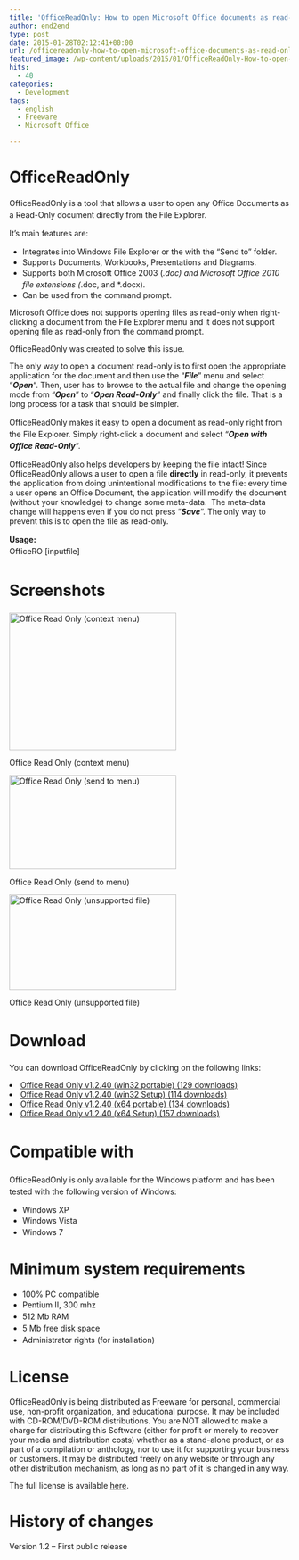```yaml
---
title: 'OfficeReadOnly: How to open Microsoft Office documents as read-only'
author: end2end
type: post
date: 2015-01-28T02:12:41+00:00
url: /officereadonly-how-to-open-microsoft-office-documents-as-read-only/
featured_image: /wp-content/uploads/2015/01/OfficeReadOnly-How-to-open-Microsoft-Office-documents-as-Read-Only-672x378.png
hits:
  - 40
categories:
  - Development
tags:
  - english
  - Freeware
  - Microsoft Office

---
```

# <span id="OfficeReadOnly">OfficeReadOnly</span>

<span style="line-height: 1.5;">OfficeReadOnly is a tool that allows a user to open any Office Documents as a Read-Only document directly from the File Explorer.</span>

It&#8217;s main features are:

  * <span style="line-height: 1.5;">Integrates into Windows File Explorer or the with the &#8220;Send to&#8221; folder.</span>
  * Supports Documents, Workbooks, Presentations and Diagrams.
  * <span style="line-height: 1.5;">Supports both Microsoft Office 2003 (*.doc) and Microsoft Office 2010 file extensions (*.doc, and *.docx).</span>
  * Can be used from the command prompt.

Microsoft Office does not supports opening files as read-only when right-clicking a document from the File Explorer menu and it does not support opening file as read-only from the command prompt.

OfficeReadOnly was created to solve this issue.<!--more-->

The only way to open a document read-only is to first open the appropriate application for the document and then use the &#8220;_**File**_&#8221; menu and select &#8220;_**Open**_&#8220;. Then, user has to browse to the actual file and change the opening mode from &#8220;**_Open_**&#8221; to &#8220;**_Open Read-Only_**&#8221; and finally click the file. That is a long process for a task that should be simpler.

<span style="line-height: 1.5; text-align: justify;">OfficeReadOnly makes it easy to open a document as read-only right from the File Explorer. Simply right-click a document and select &#8220;</span><strong style="line-height: 1.5; text-align: justify;"><em>Open with Office Read-Only</em></strong><span style="line-height: 1.5; text-align: justify;">&#8220;.</span>

OfficeReadOnly also helps developers by keeping the file intact! Since OfficeReadOnly allows a user to open a file **directly** in read-only, it prevents the application from doing unintentional modifications to the file: every time a user opens an Office Document, the application will modify the document (without your knowledge) to change some meta-data.  The meta-data change will happens even if you do not press &#8220;_**Save**_&#8220;. The only way to prevent this is to open the file as read-only.

<span style="line-height: 1.5;"><strong>Usage:<br /> </strong></span><span style="line-height: 1.5;">OfficeRO [inputfile]</span>

# <span id="Screenshots"><span style="line-height: 1.5;">Screenshots</span></span>

<div id="attachment_635" style="width: 310px" class="wp-caption alignnone">
  <a href="http://www.end2endzone.com/wp-content/uploads/2015/01/Office-Read-Only-context-menu.png"><img aria-describedby="caption-attachment-635" loading="lazy" class="size-medium wp-image-635" src="http://www.end2endzone.com/wp-content/uploads/2015/01/Office-Read-Only-context-menu-300x246.png" alt="Office Read Only (context menu)" width="300" height="246" srcset="http://www.end2endzone.com/wp-content/uploads/2015/01/Office-Read-Only-context-menu-300x246.png 300w, http://www.end2endzone.com/wp-content/uploads/2015/01/Office-Read-Only-context-menu-150x123.png 150w, http://www.end2endzone.com/wp-content/uploads/2015/01/Office-Read-Only-context-menu-672x552.png 672w, http://www.end2endzone.com/wp-content/uploads/2015/01/Office-Read-Only-context-menu.png 1007w" sizes="(max-width: 300px) 100vw, 300px" /></a>
  
  <p id="caption-attachment-635" class="wp-caption-text">
    Office Read Only (context menu)
  </p>
</div>

<div id="attachment_636" style="width: 310px" class="wp-caption alignnone">
  <a href="http://www.end2endzone.com/wp-content/uploads/2015/01/Office-Read-Only-send-to-menu.png"><img aria-describedby="caption-attachment-636" loading="lazy" class="size-medium wp-image-636" src="http://www.end2endzone.com/wp-content/uploads/2015/01/Office-Read-Only-send-to-menu-300x169.png" alt="Office Read Only (send to menu)" width="300" height="169" srcset="http://www.end2endzone.com/wp-content/uploads/2015/01/Office-Read-Only-send-to-menu-300x169.png 300w, http://www.end2endzone.com/wp-content/uploads/2015/01/Office-Read-Only-send-to-menu-150x84.png 150w, http://www.end2endzone.com/wp-content/uploads/2015/01/Office-Read-Only-send-to-menu.png 613w" sizes="(max-width: 300px) 100vw, 300px" /></a>
  
  <p id="caption-attachment-636" class="wp-caption-text">
    Office Read Only (send to menu)
  </p>
</div>

<div id="attachment_637" style="width: 310px" class="wp-caption alignnone">
  <a href="http://www.end2endzone.com/wp-content/uploads/2015/01/Office-Read-Only-unsupported-file.png"><img aria-describedby="caption-attachment-637" loading="lazy" class="size-medium wp-image-637" src="http://www.end2endzone.com/wp-content/uploads/2015/01/Office-Read-Only-unsupported-file-300x171.png" alt="Office Read Only (unsupported file)" width="300" height="171" srcset="http://www.end2endzone.com/wp-content/uploads/2015/01/Office-Read-Only-unsupported-file-300x171.png 300w, http://www.end2endzone.com/wp-content/uploads/2015/01/Office-Read-Only-unsupported-file-150x85.png 150w, http://www.end2endzone.com/wp-content/uploads/2015/01/Office-Read-Only-unsupported-file.png 482w" sizes="(max-width: 300px) 100vw, 300px" /></a>
  
  <p id="caption-attachment-637" class="wp-caption-text">
    Office Read Only (unsupported file)
  </p>
</div>

# <span id="Download"><span style="line-height: 1.5;">Download</span></span>

You can download OfficeReadOnly by clicking on the following links:

<li style="text-align: justify;">
  <a class="download-link" title="Version 1.2.40" href="http://www.end2endzone.com/download/628/" rel="nofollow"> Office Read Only v1.2.40 (win32 portable) (129 downloads) </a>
</li>
<li style="text-align: justify;">
  <a class="download-link" title="Version 1.2.40" href="http://www.end2endzone.com/download/625/" rel="nofollow"> Office Read Only v1.2.40 (win32 Setup) (114 downloads) </a>
</li>
<li style="text-align: justify;">
  <a class="download-link" title="Version 1.2.40" href="http://www.end2endzone.com/download/620/" rel="nofollow"> Office Read Only v1.2.40 (x64 portable) (134 downloads) </a>
</li>
<li style="text-align: justify;">
  <a class="download-link" title="Version 1.2.40" href="http://www.end2endzone.com/download/618/" rel="nofollow"> Office Read Only v1.2.40 (x64 Setup) (157 downloads) </a>
</li>

# <span id="Compatible_with"><span style="line-height: 1.5;">Compatible with</span></span>

<span style="line-height: 1.5;">OfficeReadOnly is only available for the Windows platform and has been tested with the following version of Windows:</span>

  * Windows XP
  * <span style="text-align: justify; line-height: 1.5;">Windows Vista</span>
  * <span style="text-align: justify; line-height: 1.5;">Windows 7</span>

# <span id="Minimum_system_requirements">Minimum system requirements</span>

  * 100% PC compatible
  * <span style="text-align: justify; line-height: 1.5;">Pentium II, 300 mhz</span>
  * <span style="text-align: justify; line-height: 1.5;">512 Mb RAM</span>
  * <span style="text-align: justify; line-height: 1.5;">5 Mb free disk space</span>
  * <span style="text-align: justify; line-height: 1.5;">Administrator rights (for installation)</span>

# <span id="License">License</span>

<span lang="EN-US">OfficeReadOnly is being distributed as Freeware for personal, commercial use, non-profit organization, and educational purpose. It may be included with CD-ROM/DVD-ROM distributions. You are NOT allowed to make a charge for distributing this Software (either for profit or merely to recover your media and distribution costs) whether as a stand-alone product, or as part of a compilation or anthology, nor to use it for supporting your business or customers. It may be distributed freely on any website or through any other distribution mechanism, as long as no part of it is changed in any way.</span>

The full license is available [here][1].

# <span id="History_of_changes">History of changes</span>

Version 1.2 &#8211; First public release

 [1]: http://www.end2endzone.com/wp-content/uploads/2015/01/Office-Read-Only-v1.2-EULA.htm